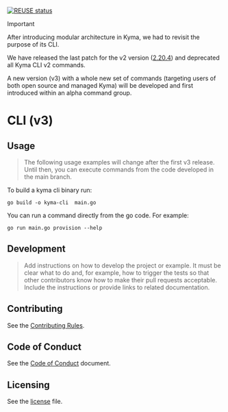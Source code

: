 <!-- markdown-link-check-disable-next-line -->
[![REUSE status](https://api.reuse.software/badge/github.com/kyma-project/cli)](https://api.reuse.software/info/github.com/kyma-project/cli)

> [!IMPORTANT]  
> After introducing modular architecture in Kyma, we had to revisit the purpose of its CLI. 
> 
> We have released the last patch for the v2 version ([2.20.4](https://github.com/kyma-project/cli/releases/tag/2.20.4)) and deprecated all Kyma CLI v2 commands.
>
> A new version (v3) with a whole new set of commands (targeting users of both open source and managed Kyma) will be developed and first introduced within an alpha command group.

# CLI (v3)

## Usage

> The following usage examples will change after the first v3 release. Until then, you can execute commands from the code developed in the main branch.


To build a kyma cli binary run:
```
go build -o kyma-cli  main.go
```

You can run a command directly from the go code. For example:
```
go run main.go provision --help
```

## Development

> Add instructions on how to develop the project or example. It must be clear what to do and, for example, how to trigger the tests so that other contributors know how to make their pull requests acceptable. Include the instructions or provide links to related documentation.

## Contributing
<!--- mandatory section - do not change this! --->

See the [Contributing Rules](CONTRIBUTING.md).

## Code of Conduct
<!--- mandatory section - do not change this! --->

See the [Code of Conduct](CODE_OF_CONDUCT.md) document.

## Licensing
<!--- mandatory section - do not change this! --->

See the [license](LICENSE) file.

